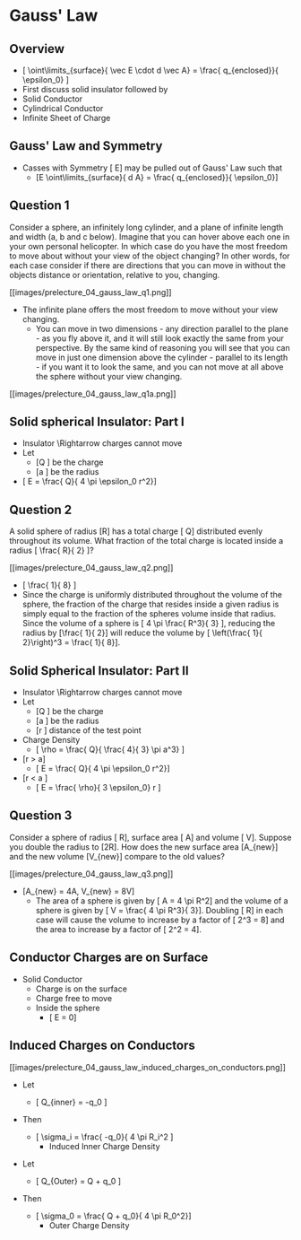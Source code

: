 # Gauss' Law

## Overview

* \[ \oint\limits_{surface}{ \vec E \cdot d \vec A} = \frac{ q_{enclosed}}{ \epsilon_0} \]
* First discuss solid insulator followed by 
* Solid Conductor
* Cylindrical Conductor
* Infinite Sheet of Charge

## Gauss' Law and Symmetry

* Casses with Symmetry \[ E\] may be pulled out of Gauss' Law such that
  * \[E \oint\limits_{surface}{ d A} = \frac{ q_{enclosed}}{ \epsilon_0}\]

## Question 1

Consider a sphere, an infinitely long cylinder, and a plane of infinite length 
and width (a, b and c below). Imagine that you can hover above each one in your 
own personal helicopter. In which case do you have the most freedom to move about 
without your view of the object changing? In other words, for each case consider 
if there are directions that you can move in without the objects distance or 
orientation, relative to you, changing.

[[images/prelecture_04_gauss_law_q1.png]]

* The infinite plane offers the most freedom to move without your view changing.
  * You can move in two dimensions - any direction parallel to the plane - as you 
    fly above it, and it will still look exactly the same from your perspective. 
    By the same kind of reasoning you will see that you can move in just one 
    dimension above the cylinder - parallel to its length - if you want it to 
    look the same, and you can not move at all above the sphere without your 
    view changing.

[[images/prelecture_04_gauss_law_q1a.png]]


## Solid spherical Insulator: Part I
* Insulator \Rightarrow charges cannot move
* Let 
  * \[Q \] be the charge
  * \[a \] be the radius
* \[ E = \frac{ Q}{ 4 \pi \epsilon_0 r^2}\]

## Question 2

A solid sphere of radius \[R\] has a total charge \[ Q\] distributed evenly throughout 
its volume. What fraction of the total charge is located inside a radius \[ \frac{ R}{ 2} \]?

[[images/prelecture_04_gauss_law_q2.png]]

* \[ \frac{ 1}{ 8} \]
* Since the charge is uniformly distributed throughout the volume of the sphere, the fraction 
  of the charge that resides inside a given radius is simply equal to the fraction of the spheres 
  volume inside that radius. Since the volume of a sphere is \[ 4 \pi \frac{ R^3}{ 3} \], reducing the 
  radius by \[\frac{ 1}{ 2}\] will reduce the volume by \[ \left(\frac{ 1}{ 2}\right)^3 = \frac{ 1}{ 8}\].

## Solid Spherical Insulator: Part II
* Insulator \Rightarrow charges cannot move
* Let 
  * \[Q \] be the charge
  * \[a \] be the radius
  * \[r \] distance of the test point
* Charge Density
  * \[ \rho = \frac{ Q}{ \frac{ 4}{ 3} \pi a^3} \]
* \[r > a\]
  * \[ E = \frac{ Q}{ 4 \pi \epsilon_0 r^2}\]
* \[r < a \]
  * \[ E = \frac{ \rho}{ 3 \epsilon_0} r \]

## Question 3

Consider a sphere of radius \[ R\], surface area \[ A\] and volume \[ V\]. Suppose you double the 
radius to \[2R\]. How does the new surface area \[A_{new}\] and the new volume \[V_{new}\] 
compare to the old values?

[[images/prelecture_04_gauss_law_q3.png]]

* \[A_{new} = 4A, V_{new} = 8V\]
  * The area of a sphere is given by \[ A = 4 \pi R^2\] and the volume of a sphere is given by 
\[ V = \frac{ 4 \pi R^3}{ 3}\]. Doubling \[ R\] in each case will cause the volume to increase 
by a factor of \[ 2^3 = 8\] and the area to increase by a factor of \[ 2^2 = 4\].


## Conductor Charges are on Surface
* Solid Conductor
  * Charge is on the surface
  * Charge free to move
  * Inside the sphere
      * \[ E = 0\]

## Induced Charges on Conductors


[[images/prelecture_04_gauss_law_induced_charges_on_conductors.png]]

* Let
  * \[ Q_{inner} = -q_0 \]
* Then
  * \[ \sigma_i = \frac{ -q_0}{ 4 \pi R_i^2 \]
      * Induced Inner Charge Density

* Let
  * \[ Q_{Outer} = Q + q_0 \]
* Then
  * \[ \sigma_0 = \frac{ Q + q_0}{ 4 \pi R_0^2}\]
    * Outer Charge Density